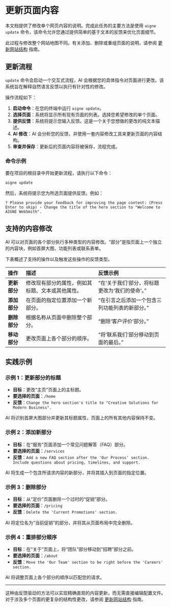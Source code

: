 # 更新页面内容

本文档提供了修改单个网页内容的说明。完成此任务的主要方法是使用 `aigne update` 命令，该命令允许您通过提供简单的基于文本的反馈来优化页面细节。

此过程与修改整个网站地图不同。有关添加、删除或重组页面的说明，请参阅 [更新网站结构](./core-tasks-updating-website-content-updating-website-structure.md) 指南。

## 更新流程

`update` 命令会启动一个交互式流程，AI 会根据您的具体指令对页面进行更改。该系统旨在解释自然语言反馈以执行有针对性的修改。

操作流程如下：

1.  **启动命令**：在您的终端中运行 `aigne update`。
2.  **选择页面**：系统将显示所有现有页面的列表。选择您希望修改的单个页面。
3.  **提供反馈**：系统将提示您输入反馈。这是一个关于您想做的更改的纯文本描述。
4.  **AI 修改**：AI 会分析您的反馈，并使用一套内容修改工具来更新页面的内容结构。
5.  **审查并保存**：更新后的页面内容将被保存，流程完成。

### 命令示例

要在项目的根目录中开始更新流程，请执行以下命令：

```bash Aigne CLI icon=lucide:terminal
aigne update
```

然后，系统将提示您为所选页面提供反馈。例如：

```text 反馈提示
? Please provide your feedback for improving the page content: (Press Enter to skip) › Change the title of the hero section to "Welcome to AIGNE WebSmith".
```

## 支持的内容修改

AI 可以对页面的各个部分执行多种类型的内容修改。“部分”是指页面上一个独立的内容块，例如首屏大图、功能列表或联系表单。

下表概述了支持的操作以及触发这些操作的反馈类型。

| 操作 | 描述 | 反馈示例 |
| :--- | :--- | :--- |
| **更新部分** | 修改现有部分的属性，例如其标题、文本或其他属性。 | “在‘关于我们’部分，将标题更改为‘我们的使命’。” |
| **添加部分** | 在页面的指定位置添加一个新部分。 | “在引言之后添加一个包含三列功能列表的新部分。” |
| **删除部分** | 根据名称从页面中删除整个部分。 | “删除‘客户评价’部分。” |
| **移动部分** | 更改页面上各个部分的顺序。 | “将‘联系我们’部分移动到页面的最后。” |

## 实践示例

### 示例 1：更新部分的标题

-   **目标**：更改“主页”页面上的主标题。
-   **要选择的页面**：`/home`
-   **反馈**：`Change the hero section's title to "Creative Solutions for Modern Business".`

AI 将识别首屏大图部分并更新其标题属性，页面上的所有其他内容保持不变。

### 示例 2：添加新部分

-   **目标**：在“服务”页面添加一个常见问题解答（FAQ）部分。
-   **要选择的页面**：`/services`
-   **反馈**：`Add a new FAQ section after the 'Our Process' section. Include questions about pricing, timelines, and support.`

AI 将生成一个包含所请求内容的新部分，并将其插入到页面的指定位置。

### 示例 3：删除部分

-   **目标**：从“定价”页面删除一个过时的“促销”部分。
-   **要选择的页面**：`/pricing`
-   **反馈**：`Delete the 'Current Promotions' section.`

AI 将定位名为“当前促销”的部分，并将其从页面布局中完全删除。

### 示例 4：重排部分顺序

-   **目标**：在“关于”页面上，将“团队”部分移动到“招聘”部分之前。
-   **要选择的页面**：`/about`
-   **反馈**：`Move the 'Our Team' section to be right before the 'Careers' section.`

AI 将调整页面上各个部分的顺序以匹配您的请求。

---

这种由反馈驱动的方法可以实现精确直观的内容更新，而无需直接编辑配置文件。对于涉及多个页面的更复杂的结构性更改，请参阅 [更新网站结构](./core-tasks-updating-website-content-updating-website-structure.md) 指南。